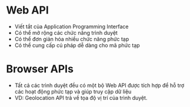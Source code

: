 # Web API
- Viết tắt của Application Programming Interface
- Có thể mở rộng các chức năng trình duyệt
- Có thể đơn giản hóa nhiều chức năng phức tạp
- Có thể cung cấp cú pháp dễ dàng cho mã phức tạp

# Browser APIs
- Tất cả các trình duyệt đều có một bộ Web API được tích hợp để hỗ trợ các hoạt động phức tạp và giúp truy cập dữ liệu
- VD: Geolocation API trả về tọa độ vị trí của trình duyệt.